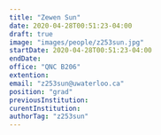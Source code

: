 ```yaml
---
title: "Zewen Sun"
date: 2020-04-28T00:51:23-04:00
draft: true
image: "images/people/z253sun.jpg"
startDate: 2020-04-28T00:51:23-04:00
endDate:
office: "QNC B206"
extention: 
email: "z253sun@uwaterloo.ca"
position: "grad"
previousInstitution: 
curentInstitution: 
authorTag: "z253sun"
---
```



